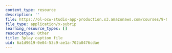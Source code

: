 ```yaml
---
content_type: resource
description: ''
file: https://ol-ocw-studio-app-production.s3.amazonaws.com/courses/9-00sc-introduction-to-psychology-fall-2011/6a1d96190e0453c9ae1a702a0476cdae_2fbrl6WoIyo.srt
file_type: application/x-subrip
learning_resource_types: []
resourcetype: Other
title: 3play caption file
uid: 6a1d9619-0e04-53c9-ae1a-702a0476cdae
---
```

